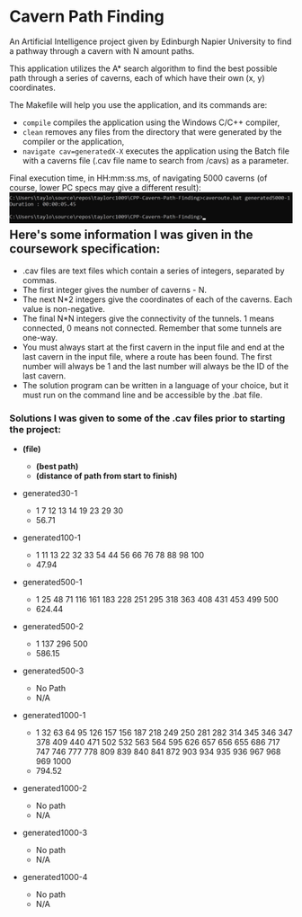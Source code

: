 # Cavern Path Finding
An Artificial Intelligence project given by Edinburgh Napier University to find a pathway through a cavern with N amount paths.

This application utilizes the A* search algorithm to find the best possible path through a series of caverns, each of which have their own (x, y) coordinates.

The Makefile will help you use the application, and its commands are:
* `compile` compiles the application using the Windows C/C++ compiler,
* `clean` removes any files from the directory that were generated by the compiler or the application,
* `navigate cav=generatedX-X` executes the application using the Batch file with a caverns file (.cav file name to search from /cavs) as a parameter.

Final execution time, in HH:mm:ss.ms, of navigating 5000 caverns (of course, lower PC specs may give a different result):
<br/><img align="left" alt="Best time with 5000 caverns" src="visuals/best-5000.jpg"/><br/><br/>

## Here's some information I was given in the coursework specification:
* .cav files are text files which contain a series of integers, separated by commas.
* The first integer gives the number of caverns - N.
* The next N*2 integers give the coordinates of each of the caverns. Each value is non-negative.
* The final N*N integers give the connectivity of the tunnels. 1 means connected, 0 means not connected. Remember that some tunnels are one-way.
* You must always start at the first cavern in the input file and end at the last cavern in the input file, where a route has been found. The first number will always be 1 and the last number will always be the ID of the last cavern.
* The solution program can be written in a language of your choice, but it must run on the command line and be accessible by the .bat file.

### Solutions I was given to some of the .cav files prior to starting the project:
* __(file)__
	* __(best path)__
	* __(distance of path from start to finish)__

* generated30-1
	* 1 7 12 13 14 19 23 29 30
	* 56.71

* generated100-1
	* 1 11 13 22 32 33 54 44 56 66 76 78 88 98 100
	* 47.94

* generated500-1
	* 1 25 48 71 116 161 183 228 251 295 318 363 408 431 453 499 500
	* 624.44

* generated500-2
	* 1 137 296 500
	* 586.15

* generated500-3
	* No Path
	* N/A

* generated1000-1
	* 1 32 63 64 95 126 157 156 187 218 249 250 281 282 314 345 346 347 378 409 440 471 502 532 563 564 595 626 657 656 655 686 717 747 746 777 778 809 839 840 841 872 903 934 935 936 967 968 969 1000
	* 794.52

* generated1000-2
	* No path
	* N/A

* generated1000-3
	* No path
	* N/A

* generated1000-4
	* No path
	* N/A
